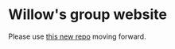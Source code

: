 # Willow's group website

Please use [this new repo](github.io/willowsierra/willow_website) moving forward.
